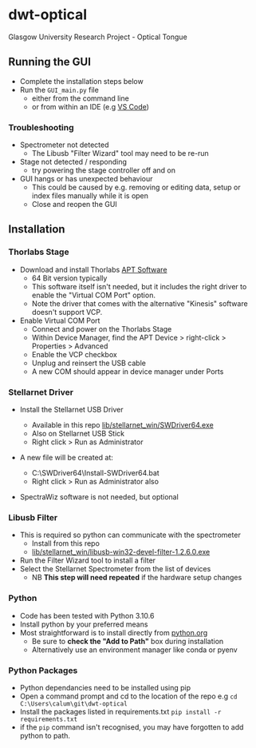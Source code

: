 # dwt-optical
Glasgow University Research Project - Optical Tongue

## Running the GUI

- Complete the installation steps below
- Run the `GUI_main.py` file
   - either from the command line
   - or from within an IDE (e.g [VS Code](https://code.visualstudio.com/))

### Troubleshooting
   - Spectrometer not detected
      - The Libusb "Filter Wizard" tool may need to be re-run
   - Stage not detected / responding
      - try powering the stage controller off and on
   - GUI hangs or has unexpected behaviour
      - This could be caused by e.g. removing or editing data, setup or index files manually while it is open
      - Close and reopen the GUI



## Installation

### Thorlabs Stage
- Download and install Thorlabs [APT Software](https://www.thorlabs.com/software_pages/ViewSoftwarePage.cfm?Code=Motion_Control&viewtab=1)
    - 64 Bit version typically
    - This software itself isn't needed, but it includes the right driver to enable the "Virtual COM Port" option.
    - Note the driver that comes with the alternative "Kinesis" software doesn't support VCP.
- Enable Virtual COM Port
    - Connect and power on the Thorlabs Stage
    - Within Device Manager, find the APT Device > right-click  > Properties > Advanced
    - Enable the VCP checkbox
    - Unplug and reinsert the USB cable
    - A new COM should appear in device manager under Ports

### Stellarnet Driver
- Install the Stellarnet USB Driver
    - Available in this repo [lib/stellarnet_win/SWDriver64.exe](./lib/stellarnet_win/SWDriver64.exe) 
    - Also on Stellarnet USB Stick
    - Right click > Run as Administrator

- A new file will be created at:
    - C:\SWDriver64\Install-SWDriver64.bat
    - Right click > Run as Administrator also

- SpectraWiz software is not needed, but optional

### Libusb Filter 
   - This is required so python can communicate with the spectrometer
      - Install from this repo
      - [lib/stellarnet_win/libusb-win32-devel-filter-1.2.6.0.exe](./lib/stellarnet_win/libusb-win32-devel-filter-1.2.6.0.exe)
   - Run the Filter Wizard tool to install a filter
   - Select the Stellarnet Spectrometer from the list of devices
      - NB **This step will need repeated** if the hardware setup changes 




### Python
   - Code has been tested with Python 3.10.6
   - Install python by your preferred means
   - Most straightforward is to install directly from [python.org](https://www.python.org/downloads/)
      - Be sure to **check the "Add to Path"** box during installation
      - Alternatively use an environment manager like conda or pyenv

### Python Packages
   - Python dependancies need to be installed using pip
   - Open a command prompt and cd to the location of the repo
   e.g `cd C:\Users\calum\git\dwt-optical`
   - Install the packages listed in requirements.txt
      `pip install -r requirements.txt`
   - if the `pip` command isn't recognised, you may have forgotten to add python to path. 
 




